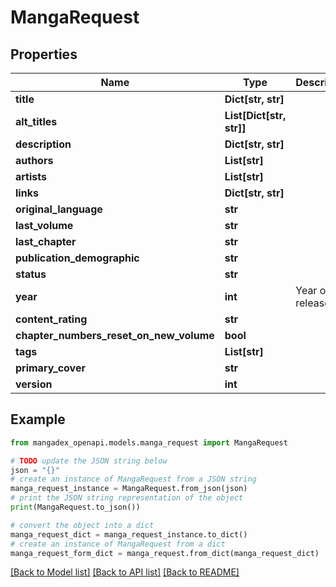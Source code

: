 # MangaRequest



## Properties

Name | Type | Description | Notes
------------ | ------------- | ------------- | -------------
**title** | **Dict[str, str]** |  | [optional] 
**alt_titles** | **List[Dict[str, str]]** |  | [optional] 
**description** | **Dict[str, str]** |  | [optional] 
**authors** | **List[str]** |  | [optional] 
**artists** | **List[str]** |  | [optional] 
**links** | **Dict[str, str]** |  | [optional] 
**original_language** | **str** |  | [optional] 
**last_volume** | **str** |  | [optional] 
**last_chapter** | **str** |  | [optional] 
**publication_demographic** | **str** |  | [optional] 
**status** | **str** |  | [optional] 
**year** | **int** | Year of release | [optional] 
**content_rating** | **str** |  | [optional] 
**chapter_numbers_reset_on_new_volume** | **bool** |  | [optional] 
**tags** | **List[str]** |  | [optional] 
**primary_cover** | **str** |  | [optional] 
**version** | **int** |  | [optional] 

## Example

```python
from mangadex_openapi.models.manga_request import MangaRequest

# TODO update the JSON string below
json = "{}"
# create an instance of MangaRequest from a JSON string
manga_request_instance = MangaRequest.from_json(json)
# print the JSON string representation of the object
print(MangaRequest.to_json())

# convert the object into a dict
manga_request_dict = manga_request_instance.to_dict()
# create an instance of MangaRequest from a dict
manga_request_form_dict = manga_request.from_dict(manga_request_dict)
```
[[Back to Model list]](../README.md#documentation-for-models) [[Back to API list]](../README.md#documentation-for-api-endpoints) [[Back to README]](../README.md)


